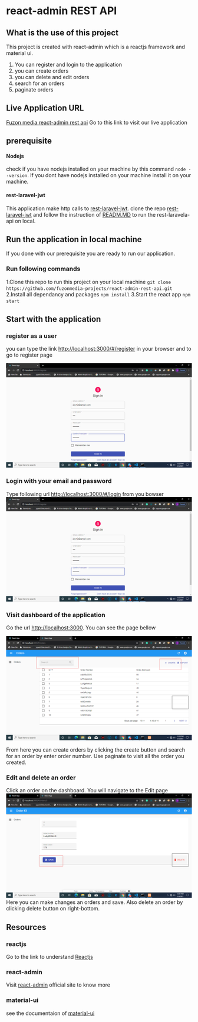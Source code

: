 # react-admin REST API

## What is the use of this project

This project is created with react-admin which is a reactjs framework
and material ui.
 
 1. You can register and login to the application
 2. you can create orders
 3. you can delete and edit orders
 4. search for an orders
 5. paginate orders




## Live Application URL
[Fuzon media react-admin rest api](https://www.google.com "Live Application Link")
Go to this link to visit our live application

## prerequisite
  #### Nodejs
  check if you have nodejs installed on your machine
  by this command  `node --version`. If you dont have nodejs installed
  on your machine install it on your machine.
  #### rest-laravel-jwt
   This application make http calls to [rest-laravel-jwt](https://www.google.com "Laravel Rest API").
   clone the repo [rest-laravel-jwt](https://www.google.com "Laravel Rest API") and 
   follow the instruction of [READM.MD](https://www.google.com "README file of Laravel Rest API")
   to run the rest-laravela-api on local.
 
    
  


## Run the application in local machine
  If you done with our prerequisite you are ready to run our application.


  ### Run following commands

  1.Clone this repo to run this project on your local machine
   `git clone https://github.com/fuzonmedia-projects/react-admin-rest-api.git`
  2.Install all dependancy and packages
   `npm install`
  3.Start the react app
   `npm start` 

## Start with the application
 ### register as a user
 you can type the link <http://localhost:3000/#/register> in your browser
 and to go to register page

 ![register page](demo/register.png)

 ### Login with your email and password
  Type following url <http://localhost:3000/#/login> from you bowser
 ![Login page](demo/register.png) 
 ### Visit dashboard of the application
  Go the url <http://localhost:3000>. You can see the page bellow
  
  ![Login page](demo/dashboard.png) 

  From here you can create orders by clicking the create button
  and search for an order by enter order number. Use paginate
  to visit all the order you created.

 ### Edit and delete an order
   Click an order on the dashboard. You will navigate to the Edit page
   ![Login page](demo/edit-delete.png)
   Here you can make changes an orders and save.
   Also delete an order by clicking delete button on right-bottom.

  



## Resources
 ### reactjs
  Go to the link to understand [Reactjs](https://reactjs.org)
 ### react-admin
  Visit [react-admin](https://marmelab.com/react-admin/) official site to know more 
 ### material-ui
  see the documentaion of [material-ui](https://material-ui.com/)
